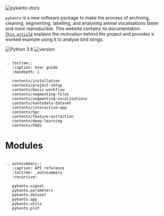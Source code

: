 

![pykanto-docs](custom/pykanto-logo-grey-04-docs.svg)

`pykanto` is a new software package to make the process of archiving,
cleaning, segmenting, labelling, and analysing animal vocalisations faster and
more reproducible. This website contains its documentation.<br>
[`This article`](https://arxiv.org/pdf/2302.10340v1.pdf) explains the motivation behind the project and provides a worked example using
it to analyse bird songs.

![Python 3.8](https://img.shields.io/badge/_python-≥3.8-lighgreen.svg)
![version](https://img.shields.io/badge/_version-0.1.4-orange.svg)

<div id="main-page">

```{eval-rst}

.. toctree::
   :caption: User guide
   :maxdepth: 1
   
   contents/installation
   contents/project-setup
   contents/basic-workflow
   contents/segmenting-files
   contents/segmenting-vocalisations
   contents/kantodata-dataset
   contents/interactive-app
   contents/hpc
   contents/feature-extraction
   contents/deep-learning
   contents/FAQs

```
# Modules

```{eval-rst}

.. autosummary::
   :caption: API reference
   :toctree: _autosummary
   :recursive:

   pykanto.signal
   pykanto.parameters
   pykanto.dataset
   pykanto.app
   pykanto.utils
   pykanto.plot

```

</div>